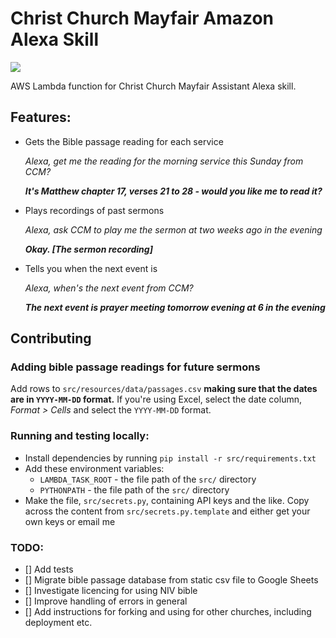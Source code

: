 # Christ Church Mayfair Amazon Alexa Skill

![](https://travis-ci.org/travis-ci/travis-web.svg?branch=master)

AWS Lambda function for Christ Church Mayfair Assistant Alexa skill.

## Features:
- Gets the Bible passage reading for each service
  
  *Alexa, get me the reading for the morning service this Sunday from CCM?*
  
  ***It's Matthew chapter 17, verses 21 to 28 - would you like me to read it?***
  
- Plays recordings of past sermons

  *Alexa, ask CCM to play me the sermon at two weeks ago in the evening*
  
  ***Okay. [The sermon recording]***
  
- Tells you when the next event is

  *Alexa, when's the next event from CCM?*
  
  ***The next event is prayer meeting tomorrow evening at 6 in the evening***
  
## Contributing
### Adding bible passage readings for future sermons
Add rows to `src/resources/data/passages.csv` **making sure that the dates are in `YYYY-MM-DD`
format.** If you're using Excel, select the date column, *Format > Cells* and select the
`YYYY-MM-DD` format.

### Running and testing locally:
- Install dependencies by running `pip install -r src/requirements.txt`
- Add these environment variables:
  - `LAMBDA_TASK_ROOT` - the file path of the `src/` directory
  - `PYTHONPATH` - the file path of the `src/` directory
- Make the file, `src/secrets.py`, containing API keys and the like. Copy across the content from
  `src/secrets.py.template` and either get your own keys or email me
  
### TODO:
- [] Add tests
- [] Migrate bible passage database from static csv file to Google Sheets
- [] Investigate licencing for using NIV bible
- [] Improve handling of errors in general
- [] Add instructions for forking and using for other churches, including deployment etc.
